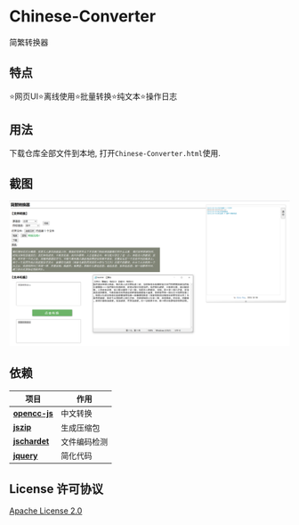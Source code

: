 # Chinese-Converter

简繁转换器

## 特点

⭐网页UI⭐离线使用⭐批量转换⭐纯文本⭐操作日志

## 用法

下载仓库全部文件到本地, 打开`Chinese-Converter.html`使用.

## 截图

![截图预览](./screenshot.jpg)

## 依赖

|项目|作用|
|-|-|
|[**opencc-js**](https://github.com/nk2028/opencc-js)|中文转换|
|[**jszip**](https://github.com/Stuk/jszip)|生成压缩包|
|[**jschardet**](https://github.com/aadsm/jschardet)|文件编码检测|
|[**jquery**](https://releases.jquery.com/)|简化代码|

## License 许可协议

[Apache License 2.0](https://github.com/echopan/Chinese-Converter?tab=Apache-2.0-1-ov-file#)
